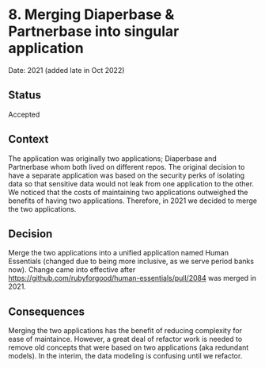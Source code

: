 # 8. Merging Diaperbase & Partnerbase into singular application

Date: 2021 (added late in Oct 2022)

## Status

Accepted

## Context

The application was originally two applications; Diaperbase and Partnerbase whom both lived on different repos. The original decision to have a separate application was based on the security perks of isolating data so that sensitive data would not leak from one application to the other. We noticed that 
the costs of maintaining two applications outweighed the benefits of having two applications. Therefore, in 2021 we decided to merge the two applications.

## Decision

Merge the two applications into a unified application named Human Essentials (changed due to being more inclusive, as we serve period banks now). 
Change came into effective after https://github.com/rubyforgood/human-essentials/pull/2084 was merged in 2021.

## Consequences

Merging the two applications has the benefit of reducing complexity for ease of maintaince. However, a great deal of refactor work is
needed to remove old concepts that were based on two applications (aka redundant models). In the interim, the data modeling is confusing
until we refactor.
